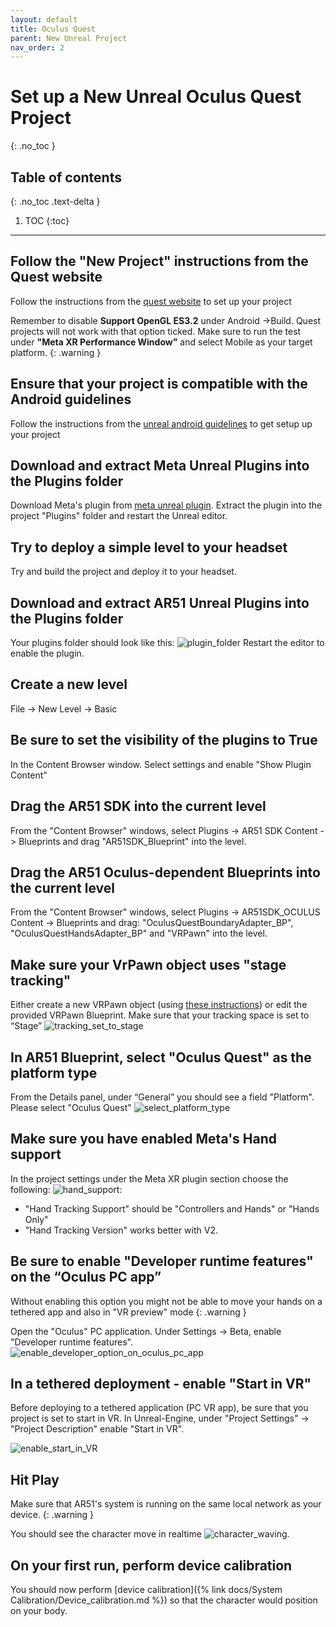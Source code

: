 ```yaml
---
layout: default
title: Oculus Quest
parent: New Unreal Project
nav_order: 2
---
```


# Set up a New Unreal Oculus Quest Project
{: .no_toc }

## Table of contents
{: .no_toc .text-delta }

1. TOC
{:toc}

---


## Follow the "New Project" instructions from the Quest website
Follow the instructions from the [quest website](https://developer.oculus.com/documentation/unreal/unreal-quick-start-guide-quest/)  to set up your project

Remember to disable **Support OpenGL ES3.2** under Android ->Build. Quest projects will not work with that option ticked. Make sure to run the test under **"Meta XR Performance Window"** and select Mobile as your target platform. 
{: .warning }

## Ensure that your project is compatible with the Android guidelines
Follow the instructions from the [unreal android guidelines](https://docs.unrealengine.com/5.0/en-US/how-to-set-up-android-sdk-and-ndk-for-your-unreal-engine-development-environment/)  to get setup up your project


## Download and extract Meta Unreal Plugins into the Plugins folder

Download Meta's plugin from [meta unreal plugin](https://developer.oculus.com/downloads/package/unreal-engine-5-integration/). Extract the plugin into the project "Plugins" folder and restart the Unreal editor.

## Try to deploy a simple level to your headset

Try and build the project and deploy it to your headset.

## Download and extract AR51 Unreal Plugins into the Plugins folder
Your plugins folder should look like this:
![plugin_folder](/assets/images/unreal_plugin_folder.png)
Restart the editor to enable the plugin.

## Create a new level
File -> New Level -> Basic

## Be sure to set the visibility of the plugins to True
In the Content Browser window. Select settings and enable "Show Plugin Content"

## Drag the AR51 SDK into the current level
From the "Content Browser" windows, select Plugins -> AR51 SDK Content -> Blueprints and drag "AR51SDK_Blueprint" into the level. 

## Drag the AR51 Oculus-dependent Blueprints into the current level
From the "Content Browser" windows, select Plugins -> AR51SDK_OCULUS Content -> Blueprints and drag: "OculusQuestBoundaryAdapter_BP", "OculusQuestHandsAdapter_BP" and "VRPawn" into the level. 

## Make sure your VrPawn object uses "stage tracking"
Either create a new VRPawn object (using [these instructions](https://hub.vive.com/storage/docs/en-us/UnrealPlugin/VRPawn.html)) or edit the provided VRPawn Blueprint.
Make sure that your tracking space is set to “Stage” ![tracking_set_to_stage](/assets/images/unreal_vrpawn_tracking_origin_set_to_stage.png)

## In AR51 Blueprint, select "Oculus Quest" as the platform type
From the Details panel, under “General” you should see a field "Platform". Please select "Oculus Quest"  ![select_platform_type](/assets/images/unreal_select_plaform_type.png)


## Make sure you have enabled Meta's Hand support
In the project settings under the Meta XR plugin section choose the following: ![hand_support](/assets/images/unreal_enable_meta_hand_support.png):
* "Hand Tracking Support"  should be "Controllers and Hands" or "Hands Only"
* "Hand Tracking Version"  works better with V2.


## Be sure to enable "Developer runtime features" on the “Oculus PC app”
Without enabling this option you might not be able to move your hands on a tethered app and also in "VR preview" mode
{: .warning }

Open the "Oculus" PC application.
Under Settings -> Beta, enable "Developer runtime features".
![enable_developer_option_on_oculus_pc_app](/assets/images/enable_developer_on_quest_pc_app.png)

## In a tethered deployment - enable "Start in VR"
Before deploying to a tethered application (PC VR app), be sure that you project is set to start in VR.
In Unreal-Engine, under "Project Settings" -> "Project Description" enable "Start in VR".

![enable_start_in_VR](/assets/images/unreal_engine_start_in_VR.png)


## Hit Play 
Make sure that AR51's system is running on the same local network as your device.
{: .warning }

You should see the character move in realtime ![character_waving](/assets/images/unreal_character_waving.png).

## On your first run, perform device calibration
You should now perform [device calibration]({% link docs/System Calibration/Device_calibration.md %})  so that the character would position on your body.
